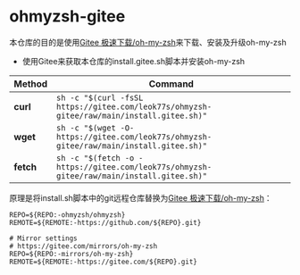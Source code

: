 # ohmyzsh-gitee

本仓库的目的是使用[Gitee 极速下载/oh-my-zsh](https://gitee.com/mirrors/oh-my-zsh)来下载、安装及升级oh-my-zsh

* 使用Gitee来获取本仓库的install.gitee.sh脚本并安装oh-my-zsh

| Method    | Command                                                                                   |
| :-------- |-------------------------------------------------------------------------------------------|
| **curl**  | `sh -c "$(curl -fsSL https://gitee.com/leok77s/ohmyzsh-gitee/raw/main/install.gitee.sh)"` |
| **wget**  | `sh -c "$(wget -O- https://gitee.com/leok77s/ohmyzsh-gitee/raw/main/install.gitee.sh)"`   |
| **fetch** | `sh -c "$(fetch -o - https://gitee.com/leok77s/ohmyzsh-gitee/raw/main/install.gitee.sh)"` |

原理是将install.sh脚本中的git远程仓库替换为[Gitee 极速下载/oh-my-zsh](https://gitee.com/mirrors/oh-my-zsh)：

```shell
REPO=${REPO:-ohmyzsh/ohmyzsh}
REMOTE=${REMOTE:-https://github.com/${REPO}.git}
```

```shell
# Mirror settings
# https://gitee.com/mirrors/oh-my-zsh
REPO=${REPO:-mirrors/oh-my-zsh}
REMOTE=${REMOTE:-https://gitee.com/${REPO}.git}
```
